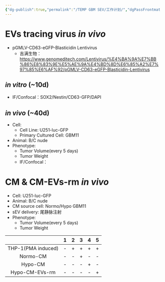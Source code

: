 ```yaml
---
{"dg-publish":true,"permalink":"/TEMP GBM SEV/工作计划/","dgPassFrontmatter":true}
---
```


# EVs tracing virus _in vivo_
- pGMLV-CD63-eGFP-Blasticidin Lentivirus
	- 吉满生物： https://www.genomeditech.com/Lentivirus/%E4%BA%9A%E7%BB%86%E8%83%9E%E5%AE%9A%E4%BD%8D%E6%85%A2%E7%97%85%E6%AF%92/pGMLV-CD63-eGFP-Blasticidin-Lentivirus
## _in vitro_ (~10d)
- IF/Confocal：SOX2/Nestin/CD63-GFP/DAPI
## _in vivo_ (~40d)
- Cell:
	- Cell Line: U251-luc-GFP
	- Primary Cultured Cell: GBM11
- Animal: B/C nude
- Phenotype:
	- Tumor Volume(every 5 days)
	- Tumor Weight
	- IF/Confocal：
# CM & CM-EVs-rm _in vivo_
- Cell:  U251-luc-GFP
- Animal: B/C nude
- CM source cell: Normo/Hypo GBM11
- sEV delivery: 尾静脉注射
- Phenotype:
	- Tumor Volume(every 5 days)
	- Tumor Weight

|                    |  1  |  2  |  3  |  4  |  5  |
| :----------------: | :-: | :-: | :-: | :-: | :-: |
| THP-1(PMA induced) |  -  |  +  |  +  |  +  |  +  |
|      Normo-CM      |  -  |  -  |  +  |  -  |  -  |
|      Hypo-CM       |  -  |  -  |  -  |  +  |  -  |
|   Hypo-CM-EVs-rm   |  -  |  -  |  -  |  -  |  +  |
